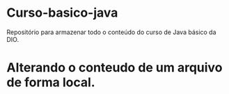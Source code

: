 # Curso-basico-java
Repositório para armazenar todo o conteúdo do curso de Java básico da DIO. 
# Alterando o conteudo de um arquivo de forma local.


